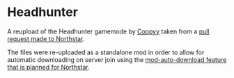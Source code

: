# Headhunter

A reupload of the Headhunter gamemode by [Coopyy](https://github.com/Coopyy) taken from a [pull request made to Northstar](https://github.com/R2Northstar/NorthstarMods/pull/498).

The files were re-uploaded as a standalone mod in order to allow for automatic downloading on server join using the [mod-auto-download feature that is planned for Northstar](https://northstar.tf/blog/mad-update/).
